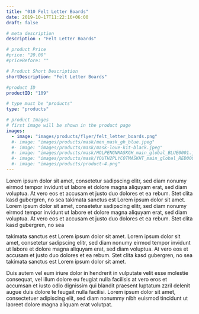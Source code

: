 ```yaml
---
title: "010 Felt Letter Boards"
date: 2019-10-17T11:22:16+06:00
draft: false

# meta description
description : "Felt Letter Boards"

# product Price
#price: "20.00"
#priceBefore: ""

# Product Short Description
shortDescription: "Felt Letter Boards"

#product ID
productID: "109"

# type must be "products"
type: "products"

# product Images
# first image will be shown in the product page
images:
  - image: "images/products/flyer/felt_letter_boards.png"
  #- image: "images/products/mask/men_mask_gh_blue.jpeg"
  #- image: "images/products/mask/mask-love-kit-black.jpeg"
  #- image: "images/products/mask/HOLPENGNMASKGH_main_global_BLUE0001.jpeg"
  #- image: "images/products/mask/YOUTH2PLYCOTMASKHT_main_global_RED0001.jpeg"
  #- image: "images/products/product-4.png"
---
```


Lorem ipsum dolor sit amet, consetetur sadipscing elitr, sed diam nonumy eirmod tempor invidunt ut labore et dolore magna aliquyam erat, sed diam voluptua. At vero eos et accusam et justo duo dolores et ea rebum. Stet clita kasd gubergren, no sea takimata sanctus est Lorem ipsum dolor sit amet. Lorem ipsum dolor sit amet, consetetur sadipscing elitr, sed diam nonumy eirmod tempor invidunt ut labore et dolore magna aliquyam erat, sed diam voluptua. At vero eos et accusam et justo duo dolores et ea rebum. Stet clita kasd gubergren, no sea 

takimata sanctus est Lorem ipsum dolor sit amet. Lorem ipsum dolor sit amet, consetetur sadipscing elitr, sed diam nonumy eirmod tempor invidunt ut labore et dolore magna aliquyam erat, sed diam voluptua. At vero eos et accusam et justo duo dolores et ea rebum. Stet clita kasd gubergren, no sea takimata sanctus est Lorem ipsum dolor sit amet.

Duis autem vel eum iriure dolor in hendrerit in vulputate velit esse molestie consequat, vel illum dolore eu feugiat nulla facilisis at vero eros et accumsan et iusto odio dignissim qui blandit praesent luptatum zzril delenit augue duis dolore te feugait nulla facilisi. Lorem ipsum dolor sit amet, consectetuer adipiscing elit, sed diam nonummy nibh euismod tincidunt ut laoreet dolore magna aliquam erat volutpat.
